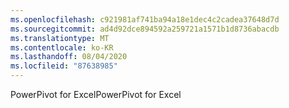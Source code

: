 ```yaml
---
ms.openlocfilehash: c921981af741ba94a18e1dec4c2cadea37648d7d
ms.sourcegitcommit: ad4d92dce894592a259721a1571b1d8736abacdb
ms.translationtype: MT
ms.contentlocale: ko-KR
ms.lasthandoff: 08/04/2020
ms.locfileid: "87638985"
---
```

<span data-ttu-id="83463-101">PowerPivot for Excel</span><span class="sxs-lookup"><span data-stu-id="83463-101">PowerPivot for Excel</span></span>
